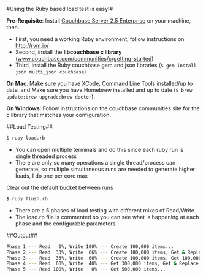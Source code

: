 #Using the Ruby based load test is easy!#

**Pre-Requisite**: Install [Couchbase Server 2.5 Enterprise](http://www.couchbase.com/download) on your machine, then.. 

* First, you need a working Ruby environment, follow instructions on http://rvm.io/
* Second, install the **libcouchbase c library** (www.couchbase.com/communities/c/getting-started)
* Third, install the Ruby couchbase gem and json libraries (``$ gem install json multi_json couchbase``)

**On Mac**:
  Make sure you have XCode, Command Line Tools installed/up to date, and
  Make sure you have Homebrew installed and up to date (``$ brew update;brew upgrade;brew doctor``).
  
**On Windows**:
  Follow instructions on the couchbase communities site for the c library that matches your configuration.
  
  
##Load Testing##

```bash
$ ruby load.rb
```

* You can open multiple terminals and do this since each ruby run is single threaded process
* There are only so many operations a single thread/process can generate, so multiple simultaneous runs are needed to generate higher loads, I do one per core max

Clear out the default bucket between runs

```bash
$ ruby flush.rb
```

* There are a 5 phases of load testing with different mixes of Read/Write. 
* The load.rb file is commented so you can see what is happening
at each phase and the configurable parameters.
  
##Output##

```bash
Phase 1 --- Read   0%, Write 100% --- Create 100,000 items...
Phase 2 --- Read  33%, Write  66% --- Create 100,000 items, Get & Replace 100,000 items...
Phase 3 --- Read  33%, Write  66% --- Create 100,000 items, Get 100,000 items, Get & Replace 100,000 items...
Phase 4 --- Read  60%, Write  40% --- Get 300,000 items, Get & Replace 200,000 items...
Phase 5 --- Read 100%, Write   0% --- Get 500,000 items...
```
